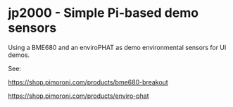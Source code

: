 # jp2000 - Simple Pi-based demo sensors

Using a BME680 and an enviroPHAT as demo environmental sensors for UI demos.

See:

https://shop.pimoroni.com/products/bme680-breakout

https://shop.pimoroni.com/products/enviro-phat
